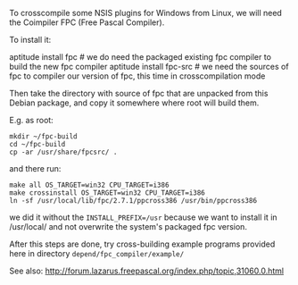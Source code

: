 
To crosscompile some NSIS plugins for Windows from Linux, we will need the Coimpiler FPC (Free Pascal Compiler).

To install it:

aptitude install fpc # we do need the packaged existing fpc compiler to build the new fpc compiler
aptitude install fpc-src # we need the sources of fpc to compiler our version of fpc, this time in crosscompilation mode

Then take the directory with source of fpc that are unpacked from this Debian package,
and copy it somewhere where root will build them.

E.g. as root:

```
mkdir ~/fpc-build
cd ~/fpc-build
cp -ar /usr/share/fpcsrc/ .
```

and there run:

```
make all OS_TARGET=win32 CPU_TARGET=i386
make crossinstall OS_TARGET=win32 CPU_TARGET=i386 
ln -sf /usr/local/lib/fpc/2.7.1/ppcross386 /usr/bin/ppcross386
```

we did it without the `INSTALL_PREFIX=/usr` because we want to install it in /usr/local/
and not overwrite the system's packaged fpc version.


After this steps are done, try cross-building example programs provided here in 
directory `depend/fpc_compiler/example/`


See also:
http://forum.lazarus.freepascal.org/index.php/topic,31060.0.html

